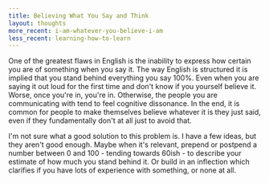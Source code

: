 ```yaml
---
title: Believing What You Say and Think
layout: thoughts
more_recent: i-am-whatever-you-believe-i-am
less_recent: learning-how-to-learn
---
```

One of the greatest flaws in English is the inability to express how certain you are of something when you say it. The way English is structured it is implied that you stand behind everything you say 100%. Even when you are saying it out loud for the first time and don't know if you yourself believe it. Worse, once you're in, you're in. Otherwise, the people you are communicating with tend to feel cognitive dissonance. In the end, it is common for people to make themselves believe whatever it is they just said, even if they fundamentally don't at all just to avoid that.

I'm not sure what a good solution to this problem is. I have a few ideas, but they aren't good enough. Maybe when it's relevant, prepend or postpend a number between 0 and 100 - tending towards 60ish - to describe your estimate of how much you stand behind it. Or build in an inflection which clarifies if you have lots of experience with something, or none at all.